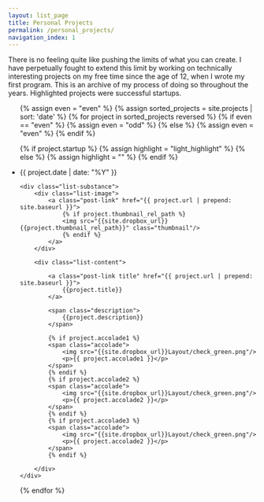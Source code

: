 ```yaml
---
layout: list_page
title: Personal Projects
permalink: /personal_projects/
navigation_index: 1
---
```


There is no feeling quite like pushing the limits of what you can create. I have perpetually fought to extend this limit by working on technically interesting projects on my free time since the age of 12, when I wrote my first program. This is an archive of my process of doing so throughout the years. <span class="light_highlight">Highlighted projects were successful startups.</span>

<ul class="posts projects">

{% assign even = "even" %}
{% assign sorted_projects = site.projects | sort: 'date' %}
{% for project in sorted_projects reversed %}
  {% if even == "even" %} {% assign even = "odd" %} 
  {% else %} {% assign even = "even" %}
  {% endif %}

  {% if project.startup %}
  {% assign highlight = "light_highlight" %}
  {% else %}
  {% assign highlight = "" %}
  {% endif %}

  <li class="{{ even }} {{ highlight }}">
	<div class="list-date">{{ project.date | date: "%Y" }}</div>

	<div class="list-substance">
	    <div class="list-image">
		    <a class="post-link" href="{{ project.url | prepend: site.baseurl }}">
		    	{% if project.thumbnail_rel_path %}
			    <img src="{{site.dropbox_url}}{{project.thumbnail_rel_path}}" class="thumbnail"/>
		        {% endif %}
		    </a>	
		</div>

	    <div class="list-content">

		    <a class="post-link title" href="{{ project.url | prepend: site.baseurl }}">
		    	{{project.title}}
			</a>

		    <span class="description">
		    	{{project.description}}
			</span>

			{% if project.accolade1 %}
			<span class="accolade">
				<img src="{{site.dropbox_url}}Layout/check_green.png"/>
				<p>{{ project.accolade1 }}</p>
			</span>
			{% endif %}
			{% if project.accolade2 %}
			<span class="accolade">
				<img src="{{site.dropbox_url}}Layout/check_green.png"/>
				<p>{{ project.accolade2 }}</p>
			</span>
			{% endif %}
			{% if project.accolade3 %}
			<span class="accolade">
				<img src="{{site.dropbox_url}}Layout/check_green.png"/>
				<p>{{ project.accolade2 }}</p>
			</span>
			{% endif %}

		</div>
	</div>

  </li>
{% endfor %}
</ul>
